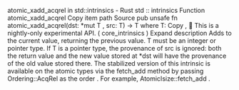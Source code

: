atomic_xadd_acqrel in std::intrinsics - Rust
std
::
intrinsics
Function
atomic_xadd_acqrel
Copy item path
Source
pub unsafe fn atomic_xadd_acqrel<T>(dst:
*mut T
, src: T) -> T
where
    T:
Copy
,
🔬
This is a nightly-only experimental API. (
core_intrinsics
)
Expand description
Adds to the current value, returning the previous value.
T
must be an integer or pointer type.
If
T
is a pointer type, the provenance of
src
is ignored: both the return value and the new
value stored at
*dst
will have the provenance of the old value stored there.
The stabilized version of this intrinsic is available on the
atomic
types via the
fetch_add
method by passing
Ordering::AcqRel
as the
order
. For example,
AtomicIsize::fetch_add
.